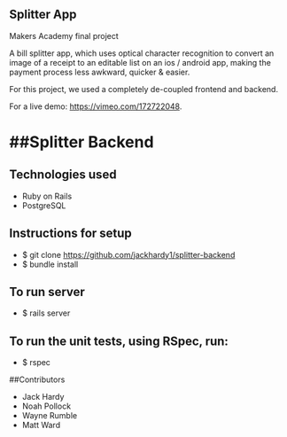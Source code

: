 ## Splitter App

Makers Academy final project

A bill splitter app, which uses optical character recognition to convert an image of a receipt to an editable list on an ios / android app, making the payment process less awkward, quicker & easier.

For this project, we used a completely de-coupled frontend and backend.

For a live demo: https://vimeo.com/172722048.

##Splitter Backend
=====================

## Technologies used
- Ruby on Rails
- PostgreSQL

## Instructions for setup
- $ git clone https://github.com/jackhardy1/splitter-backend
- $ bundle install

## To run server
- $ rails server

## To run the unit tests, using RSpec, run:
- $ rspec


##Contributors
- Jack Hardy
- Noah Pollock
- Wayne Rumble
- Matt Ward
